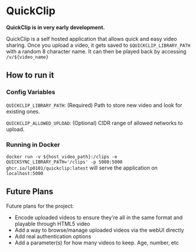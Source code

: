 # QuickClip

**QuickClip is in very early development.**

QuickClip is a self hosted application that allows quick and easy video sharing.
Once you upload a video, it gets saved to `$QUICKCLIP_LIBRARY_PATH` with a random 8 character name. It can then be played back by accessing `/v/${video_name}`

## How to run it

### Config Variables

`QUICKCLIP_LIBRARY_PATH`: (Required) Path to store new video and look for existing ones.

`QUICKCLIP_ALLOWED_UPLOAD`: (Optional) CIDR range of allowed networks to upload.

### Running in Docker

`docker run -v ${host_video_path}:/clips -e QUICKSYNC_LIBRARY_PATH='/clips' -p 5000:5000 ghcr.io/lp0101/quickclip:latest` will serve the application on `localhost:5000`

## Future Plans

Future plans for the project:

* Encode uploaded videos to ensure they're all in the same format and playable through HTML5 video
* Add a way to browse/manage uploaded videos via the webUI directly
* Add real authentication options
* Add a parameter(s) for how many videos to keep. Age, number, etc